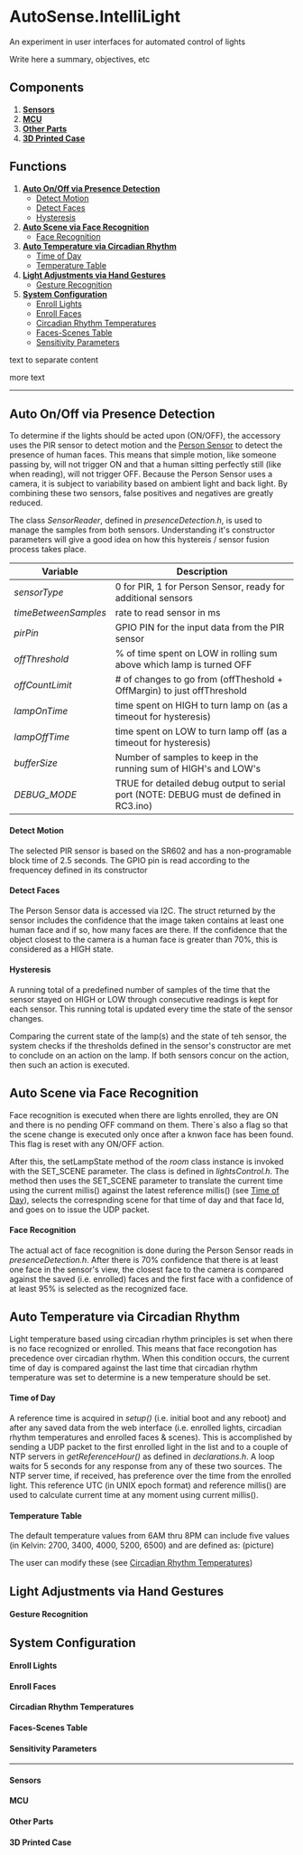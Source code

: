 # AutoSense.IntelliLight
An experiment in user interfaces for automated control of lights

Write here a summary, objectives, etc
## Components
1. [**Sensors**](#sensors)
2. [**MCU**](#mcu)
3. [**Other Parts**](#other-parts)
4. [**3D Printed Case**](#3d-printed-case)
## Functions
1. [**Auto On/Off via Presence Detection**](#auto-onoff-via-presence-detection)
	* [Detect Motion](#detect-motion)
	* [Detect Faces](#detect-faces)
	* [Hysteresis](#hysteresis)
3. [**Auto Scene via Face Recognition**](#auto-scene-via-face-recognition)
	* [Face Recognition](#face-recognition)
4. [**Auto Temperature via Circadian Rhythm**](#auto-temperature-via-circadian-rhythm)
   	* [Time of Day](#time-of-day)
   	* [Temperature Table](#temperature-table)
5. [**Light Adjustments via Hand Gestures**](#light-adjustments-via-hand-gestures)
   	* [Gesture Recognition](#gesture-recognition)
6. [**System Configuration**](#system-configuration)
   	* [Enroll Lights](#enroll-lights)
   	* [Enroll Faces](#enroll-faces)
   	* [Circadian Rhythm Temperatures](#circadian-rhythm-temperatures)
   	* [Faces-Scenes Table](#faces-scenes-table)
   	* [Sensitivity Parameters](#sensitivity-parameters)

text to separate content

more text 

_____________________________________________________________________________________________________


## Auto On/Off via Presence Detection
To determine if the lights should be acted upon (ON/OFF), the accessory uses the PIR sensor to detect motion and the [Person Sensor](https://www.sparkfun.com/products/21231) to detect the presence of human faces. This means that simple motion, like someone passing by, will not trigger ON and that a human sitting perfectly still (like when reading), will not trigger OFF. Because the Person Sensor uses a camera, it is subject to variability based on ambient light and back light. By combining these two sensors, false positives and negatives are greatly reduced. 

The class _SensorReader_, defined in _presenceDetection.h_, is used to manage the samples from both sensors. Understanding it's constructor parameters will give a good idea on how this hystereis / sensor fusion process takes place.

| Variable | Description |
| -------- | ----------- |
| _sensorType_ | 0 for PIR, 1 for Person Sensor, ready for additional sensors |
| _timeBetweenSamples_ | rate to read sensor in ms |
| _pirPin_ | GPIO PIN for the input data from the PIR sensor |
| _offThreshold_ | % of time spent on LOW in rolling sum above which lamp is turned OFF |
| _offCountLimit_ | # of changes to go from (offTheshold + OffMargin) to just offThreshold |
| _lampOnTime_ | time spent on HIGH to turn lamp on (as a timeout for hysteresis) |
| _lampOffTime_ | time spent on LOW to turn lamp off (as a timeout for hysteresis) |
| _bufferSize_ | Number of samples to keep in the running sum of HIGH's and LOW's |
| _DEBUG_MODE_ | TRUE for detailed debug output to serial port (NOTE: DEBUG must de defined in RC3.ino) |
#### Detect Motion
The selected PIR sensor is based on the SR602 and has a non-programable block time of 2.5 seconds. The GPIO pin is read according to the frequencey defined in its constructor
#### Detect Faces
The Person Sensor data is accessed via I2C. The struct returned by the sensor includes the confidence that the image taken contains at least one human face and if so, how many faces are there. If the confidence that the object closest to the camera is a human face is greater than 70%, this is considered as a HIGH state. 
#### Hysteresis
A running total of a predefined number of samples of the time that the sensor stayed on HIGH or LOW through consecutive readings is kept for each sensor. This running total is updated every time the state of the sensor changes. 

Comparing the current state of the lamp(s) and the state of teh sensor, the system checks if the thresholds defined in the sensor's constructor are met to conclude on an action on the lamp. If both sensors concur on the action, then such an action is executed. 
## Auto Scene via Face Recognition
Face recognition is executed when there are lights enrolled, they are ON and there is no pending OFF command on them. There´s also a flag so that the scene change is executed only once after a knwon face has been found. This flag is reset with any ON/OFF action. 

After this, the setLampState method of the _room_ class instance is invoked with the SET_SCENE parameter. The class is defined in _lightsControl.h_. The method then uses the SET_SCENE parameter to translate the current time using the current millis() against the latest reference millis() (see [Time of Day](#time-of-day)), selects the correspnding scene for that time of day and that face Id, and goes on to issue the UDP packet.
#### Face Recognition
The actual act of face recognition is done during the Person Sensor reads in _presenceDetection.h_. After there is 70% confidence that there is at least one face in the sensor's view, the closest face to the camera is compared against the saved (i.e. enrolled) faces and the first face with a confidence of at least 95% is selected as the recognized face. 
## Auto Temperature via Circadian Rhythm
Light temperature based using circadian rhythm principles is set when there is no face recognized or enrolled. This means that face recongotion has precedence over circadian rhythm. When this condition occurs, the current time of day is compared against the last time that circadian rhythm temperature was set to determine is a new temperature should be set.
#### Time of Day
A reference time is acquired in _setup()_ (i.e. initial boot and any reboot) and after any saved data from the web interface (i.e. enrolled lights, circadian rhythm temperatures and enrolled faces & scenes). This is accomplished by sending a UDP packet to the first enrolled light in the list and to a couple of NTP servers in _getReferenceHour()_ as defined in _declarations.h_. A loop waits for 5 seconds for any response from any of these two sources. The NTP server time, if received, has preference over the time from the enrolled light.  This reference UTC (in UNIX epoch format) and reference millis() are used to calculate current time at any moment using current millis().
#### Temperature Table
The default temperature values from 6AM thru 8PM can include five values (in Kelvin: 2700, 3400, 4000, 5200, 6500) and are defined as: (picture)

The user can modify these (see [Circadian Rhythm Temperatures](#circadian-rhythm-temperatures))
## Light Adjustments via Hand Gestures

#### Gesture Recognition
## System Configuration
#### Enroll Lights
#### Enroll Faces
#### Circadian Rhythm Temperatures
#### Faces-Scenes Table
#### Sensitivity Parameters

_____________________________________________________________________________________________________

#### Sensors
#### MCU
#### Other Parts
#### 3D Printed Case

